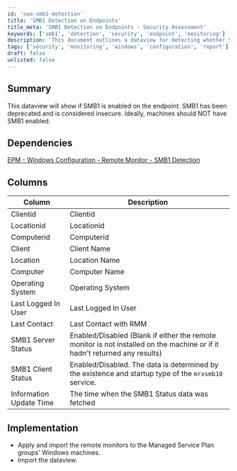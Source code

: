 ```yaml
---
id: 'cwa-smb1-detection'
title: 'SMB1 Detection on Endpoints'
title_meta: 'SMB1 Detection on Endpoints - Security Assessment'
keywords: ['smb1', 'detection', 'security', 'endpoint', 'monitoring']
description: 'This document outlines a dataview for detecting whether SMB1 is enabled on endpoints. SMB1 is deprecated and poses security risks, so it is essential to ensure that it is disabled on all machines. The dataview includes necessary columns for monitoring and implementation steps for effective management.'
tags: ['security', 'monitoring', 'windows', 'configuration', 'report']
draft: false
unlisted: false
---
```

## Summary

This dataview will show if SMB1 is enabled on the endpoint. SMB1 has been deprecated and is considered insecure. Ideally, machines should NOT have SMB1 enabled.

## Dependencies

[EPM - Windows Configuration - Remote Monitor - SMB1 Detection](https://proval.itglue.com/DOC-5078775-13177312)

## Columns

| Column                    | Description                                                                                                                   |
|--------------------------|-------------------------------------------------------------------------------------------------------------------------------|
| Clientid                 | Clientid                                                                                                                      |
| Locationid               | Locationid                                                                                                                    |
| Computerid               | Computerid                                                                                                                    |
| Client                   | Client Name                                                                                                                  |
| Location                 | Location Name                                                                                                                |
| Computer                 | Computer Name                                                                                                                |
| Operating System         | Operating System                                                                                                             |
| Last Logged In User      | Last Logged In User                                                                                                         |
| Last Contact             | Last Contact with RMM                                                                                                       |
| SMB1 Server Status       | Enabled/Disabled (Blank if either the remote monitor is not installed on the machine or if it hadn't returned any results)   |
| SMB1 Client Status       | Enabled/Disabled. The data is determined by the existence and startup type of the `mrxsmb10` service.                       |
| Information Update Time   | The time when the SMB1 Status data was fetched                                                                               |

## Implementation

- Apply and import the remote monitors to the Managed Service Plan groups' Windows machines.
- Import the dataview.


